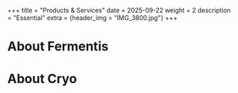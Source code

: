 +++
title = "Products & Services"
date = 2025-09-22
weight = 2
description = "Essential"
extra = {header_img = "IMG_3800.jpg"}
+++

# About Fermentis
# About Cryo
